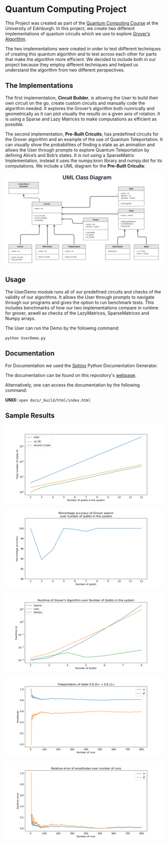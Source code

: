 # Quantum Computing Project

This Project was created as part of the [Quantum Computing Course](http://www.drps.ed.ac.uk/20-21/dpt/cxphys10110.htm) at the University of Edinburgh. In this project, we create two different
implementations of quantum circuits which we use to explore [Grover’s
Algorithm](https://en.wikipedia.org/wiki/Grover%27s_algorithm).

The two implementations were created in order to test diifferent
techniques of creating this quantum algorithm and to test across each
other for parts that make the algorithm more efficient. We decided to
include both in our project because they employ different techniques and
helped us understand the algorithm from two different perspectives.

## The Implementations

The first implementation, **Circuit Builder**, is allowing the User to
build their own circuit on the go, create custom circuits and manually
code the algorithm needed. It explores the Grover’s algorithm both
numrically and geometrically as it can plot visually the results on a
given axis of rotation. It is using a Sparse and Lazy Matrices to make
computations as efficient as possible.

The second implementation, **Pre-Built Cricuits**, has predefined
circuits for the Grover algorithm and an example of the use of Quantum
Teleportation. It can visually show the probabilities of finding a state
as an animation and allows the User through prompts to explore Quantum
Teleportation by defining Alice’s and Bob’s states. It is not using a
SparseMatrix Implementation, instead it uses the numpy.kron library and
numpy.dot for its computations. We include a UML diagram for the
**Pre-Built Cricuits**:

![](Figures/UML_diagram.png)

## Usage

The UserDemo module runs all of our predefined circuits and checks of
the validity of our algorithms. It allows the User through prompts to
navigate through our programs and gives the option to run benchmark
tests. This includes benchmarks of how our two implementations compare
in runtime for grover, aswell as checks of the LazyMatrices,
SparseMatrices and Numpy arrays.

The User can run the Demo by the following command:

`python UserDemo.py`

## Documentation

For Documentation we used the [Sphinx](https://www.sphinx-doc.org/en/master/) Python Documentation Generator. 

The documentation can be found on this repository's [webpage](https://kyrxanthos.github.io/Quantum_Computing_Project/index.html).

Alternatively, one can access the documentation by the following command:

**UNIX:**
`open docs/_build/html/index.html`


## Sample Results

![](Figures/Complexity.png)

![](Figures/Accuracy.png)

![](Figures/sparse_lazy.png)

![](Figures/Teleport1.png)

![](Figures/Teleport2.png)

